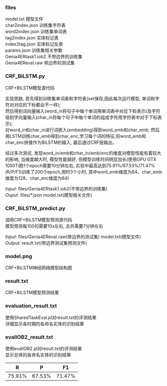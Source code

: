 ### files
model.txt  模型文件  
char2index.json  训练集字符表  
word2index.json  训练集单词表  
tag2index.json 实体标记表  
index2tag.json  实体标记反表  
params.json 训练集相关参数  
Genia4ERtask1.iob2  不带边界的训练集  
Genia4EReval.raw  带边界的测试集  

### CRF_BiLSTM.py  
CRF+BiLSTM模型源代码   
  
实现思路, 首先得到训练集单词表和字符表(set保存,因此每次运行模型, 单词和字符对对应的下标都会不一样);   
然后得到词向量输入(word_in将句子中每个单词用单词表中对应下标表示)及字符级别字向量输入(char_in将每个句子中每个单词的组成字符用字符表中对于下标表示);  
对word_in和char_in进行词嵌入(embedding)得到word_emb和char_emb, 然后用LSTM训练char_emb得到char_enc,学习每个词的特征;将word_emb和char_enc拼接作为BiLSTM的输入, 最后通过CRF层输出。

经过多次测试, 发现word_in/emb和char_in/emb/enc的维度对模型性能有着较大的影响, 当维度越大时, 模型性能越好, 但模型训练时间明显加长(使用GPU GTX 1050Ti跑1个epoch需要10分钟左右, 实验中最高达到75.91%/67.53%/71.47%(R/P/F1)训练了200个epoch,用时3个小时, 其中word_emb维度为64、char_emb维度为128、char_enc维度为64)  

*Input:* files/Genia4ERtask1.iob2(不带边界的训练集)    
*Ouput:* files/*.json model.txt(模型相关文件)  

### CRF_BiLSTM_predict.py
调用CRF+BiLSTM模型预测源代码  
模型预测每100句需要10s左右, 总共需要7分钟左右 

*Input:* files/Genia4EReval.raw(带边界的测试集) model.txt(模型文件)  
*Output:* result.txt(带边界测试集预测文件)

### model.png
CRF+BiLSTM神经网络模型结构图


### result.txt
CRF+BiLSTM模型预测结果  

### evaluation_result.txt
使用SharedTaskEval.pl对result.txt的评测结果  
详细显示各时期的各命名实体的识别结果  

### evalIOB2_result.txt
使用evalIOB2.pl对result.txt的评测结果  
显示总体的各命名实体的识别结果　　

|     R   |     P   |    F1   |
| ------- | ------- | ------- |
|  75.91% |  67.53% |  71.47% |